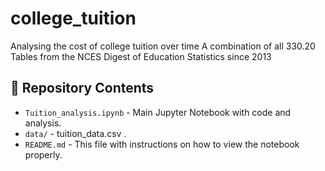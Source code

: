 # college_tuition
Analysing the cost of college tuition over time
A combination of all 330.20 Tables from the NCES Digest of Education Statistics since 2013

## 📂 Repository Contents

- `Tuition_analysis.ipynb` - Main Jupyter Notebook with code and analysis.
- `data/` - tuition_data.csv .
- `README.md` - This file with instructions on how to view the notebook properly.


